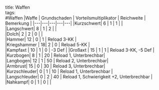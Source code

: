 title: Waffen  
tags:   
#Waffen
|Waffe | Grundschaden | Vorteilsmultiplikator | Reichweite | Bemerkung |
|---|---|---|---|---|
|Kurzschwert| 6 | 1 | 1 |   |  
|Langschwert| 8 | 1 | 2 |   |  
|Dolch|       2 | 2 | 0  |   |  
|Hammer| 12 | 0 | 1 | Reload 3-KK |  
|Kriegshammer | 18| 2 | 0  |  Reload 5-KK |  
|Kampfaxt | 10 | 1 | 0 | -3 Def |
|Großaxt | 15 | 1 | 1 | Reload 3-KK, -5 Def |
|Kurzbogen| 8 | 1 | 20 |   Reload 1, Unterbrechbar|  
|Langbogen| 12 | 1 | 50 |   Reload 2, Unterbrechbar|  
|Armbrust| 15 | 0 |  30 |  Reload 3, Unterbrechbar|  
|Kurzschleuder| 0 | 1 | 10 |  Reload 1, Unterbrechbar |  
|Langschleuder| 0 | 2 | 40 |  Reload 1, Schwierigkeit +2, Unterbrechbar |  
|Nahkampf| 0 | 1 | 0 |   |  
